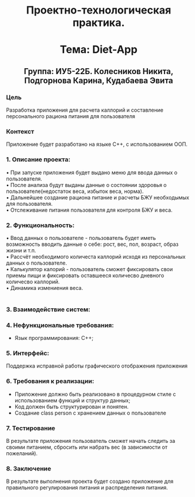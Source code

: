 <h1 align="center"> Проектно-технологическая практика.</h1>
<h1 align="center"> Тема: Diet-App </h1>
<h2 align="center">Группа: ИУ5-22Б. Колесников Никита, Подгорнова Карина, Кудабаева Эвита</h2>

### Цель

Разработка приложения для расчета каллорий и составление персонального рациона питания для пользователя

### Контекст

Приложение будет разработано на языке C++, c использованием ООП.

<h3>1.	Описание проекта:</h3>
•	При запуске приложения будет выдано меню для ввода данных о пользователя.</br>
• После анализа будут выданы данные о состоянии здоровья о пользователе(недостаток веса, избыток веса, норма).</br>
• Дальнейшее создание рациона питание и расчеты БЖУ необходымых для пользователя.</br>
• Отслеживание питания пользователя для контроля БЖУ и веса.</br>
  
<h3>2.	Функциональность:</h3>
•	Ввод данных о пользователе - пользователь будет иметь возможность вводить данные о себе: рост, вес, пол, возраст, образ жизни и т.п.</br>
• Рассчёт необходимого количеста каллорий исходя из персональных данных о пользователе.</br>
•	Калькулятор калорий </b> - пользователь сможет фиксировать свои приемы пищи и фиксировать оставшееся количесво дневного количесво каллорий.</br>
•	Динамика измениения веса.</br></br>

<h3>3. Взаимодействие систем:</h3>

   
<h3>4. Нефункциональные требования:</h3>

- Язык программирования: C++;

<h3>5. Интерфейс:</h3>

Поддержка исправной работы графического отображения приложения

<h3>6. Требования к реализации:</h3>

- Приложение должно быть реализовано в процедурном стиле с использованием функций и структур данных;
- Код должен быть структурирован и понятен.
- Создание class person с хранением данных о пользователе

<h3>7. Тестирование</h3>

В результате приложения пользователь сможет начать следить за своими питанием, сбросить или набрать вес (в зависимости от пожеланий).
<h3>8. Заключение</h3>

В результате выполнения проекта будет создано приложение для правильного регулирования питания и распределения питания.

